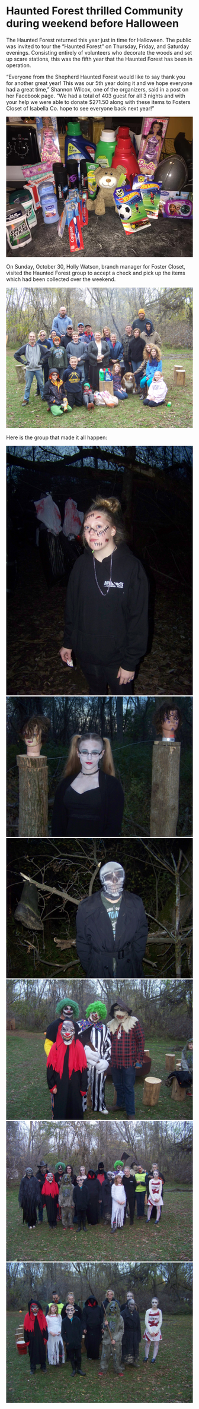 # Haunted Forest thrilled Community during weekend before Halloween

The Haunted Forest returned this year just in time for Halloween. The public was invited to tour the “Haunted Forest” on Thursday, Friday, and Saturday evenings. Consisting entirely of volunteers who decorate the woods and set up scare stations, this was the fifth year that the Haunted Forest has been in operation.

“Everyone from the Shepherd Haunted Forest would like to say thank you for another great year! This was our 5th year doing it and we hope everyone had a great time,” Shannon Wilcox, one of the organizers, said in a post on her Facebook page. “We had a total of 403 guest for all 3 nights and with your help we were able to donate $271.50 along with these items to Fosters Closet of Isabella Co. hope to see everyone back next year!”

![](images/image.png)

On Sunday, October 30, Holly Watson, branch manager for Foster Closet, visited the Haunted Forest group to accept a check and pick up the items which had been collected over the weekend.

![100_0606jpg.txt](images/100_0606.jpg)

Here is the group that made it all happen:

![100_0596jpg.txt](images/100_0596.jpg)
![100_0590jpg.txt](images/100_0590.jpg)
![100_0594jpg.txt](images/100_0594.jpg)
![100_0578jpg.txt](images/100_0578.jpg)
![100_0576jpg.txt](images/100_0576.jpg)
![100_0580jpg.txt](images/100_0580.jpg)

